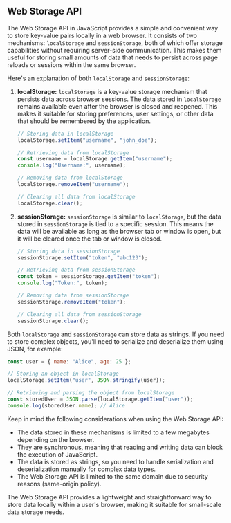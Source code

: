 ## Web Storage API ##

The Web Storage API in JavaScript provides a simple and convenient way to store key-value pairs locally in a web browser. It consists of two mechanisms: `localStorage` and `sessionStorage`, both of which offer storage capabilities without requiring server-side communication. This makes them useful for storing small amounts of data that needs to persist across page reloads or sessions within the same browser.

Here's an explanation of both `localStorage` and `sessionStorage`:

1. **localStorage:**
   `localStorage` is a key-value storage mechanism that persists data across browser sessions. The data stored in `localStorage` remains available even after the browser is closed and reopened. This makes it suitable for storing preferences, user settings, or other data that should be remembered by the application.

   ```javascript
   // Storing data in localStorage
   localStorage.setItem("username", "john_doe");

   // Retrieving data from localStorage
   const username = localStorage.getItem("username");
   console.log("Username:", username);

   // Removing data from localStorage
   localStorage.removeItem("username");

   // Clearing all data from localStorage
   localStorage.clear();
   ```

2. **sessionStorage:**
   `sessionStorage` is similar to `localStorage`, but the data stored in `sessionStorage` is tied to a specific session. This means the data will be available as long as the browser tab or window is open, but it will be cleared once the tab or window is closed.

   ```javascript
   // Storing data in sessionStorage
   sessionStorage.setItem("token", "abc123");

   // Retrieving data from sessionStorage
   const token = sessionStorage.getItem("token");
   console.log("Token:", token);

   // Removing data from sessionStorage
   sessionStorage.removeItem("token");

   // Clearing all data from sessionStorage
   sessionStorage.clear();
   ```

Both `localStorage` and `sessionStorage` can store data as strings. If you need to store complex objects, you'll need to serialize and deserialize them using JSON, for example:

```javascript
const user = { name: "Alice", age: 25 };

// Storing an object in localStorage
localStorage.setItem("user", JSON.stringify(user));

// Retrieving and parsing the object from localStorage
const storedUser = JSON.parse(localStorage.getItem("user"));
console.log(storedUser.name); // Alice
```

Keep in mind the following considerations when using the Web Storage API:

- The data stored in these mechanisms is limited to a few megabytes depending on the browser.
- They are synchronous, meaning that reading and writing data can block the execution of JavaScript.
- The data is stored as strings, so you need to handle serialization and deserialization manually for complex data types.
- The Web Storage API is limited to the same domain due to security reasons (same-origin policy).

The Web Storage API provides a lightweight and straightforward way to store data locally within a user's browser, making it suitable for small-scale data storage needs.